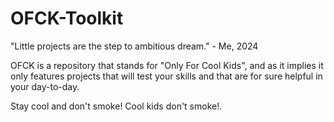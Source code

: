 # OFCK-Toolkit
"Little projects are the step to ambitious dream." - Me, 2024

OFCK is a repository that stands for "Only For Cool Kids", and as it implies it only features projects that will test your skills and that are for sure helpful in your day-to-day.

Stay cool and don't smoke! Cool kids don't smoke!.
